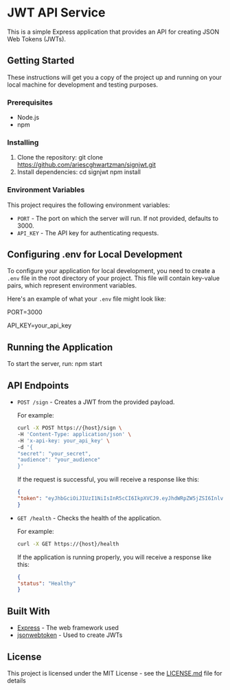 # JWT API Service

This is a simple Express application that provides an API for creating JSON Web Tokens (JWTs).

## Getting Started

These instructions will get you a copy of the project up and running on your local machine for development and testing purposes.

### Prerequisites

- Node.js
- npm

### Installing

1. Clone the repository:
git clone https://github.com/ariescghwartzman/signjwt.git
2. Install dependencies:
cd signjwt npm install



### Environment Variables

This project requires the following environment variables:

- `PORT` - The port on which the server will run. If not provided, defaults to 3000.
- `API_KEY` - The API key for authenticating requests.

## Configuring .env for Local Development

To configure your application for local development, you need to create a `.env` file in the root directory of your project. This file will contain key-value pairs, which represent environment variables.

Here's an example of what your `.env` file might look like:

PORT=3000 

API_KEY=your_api_key


## Running the Application

To start the server, run:
npm start


## API Endpoints

- `POST /sign` - Creates a JWT from the provided payload.

    For example:

    ```bash
    curl -X POST https://{host}/sign \
    -H 'Content-Type: application/json' \
    -H 'x-api-key: your_api_key' \
    -d '{
    "secret": "your_secret",
    "audience": "your_audience"
    }'
    ```
    If the request is successful, you will receive a response like this:

    ```json
    {
    "token": "eyJhbGciOiJIUzI1NiIsInR5cCI6IkpXVCJ9.eyJhdWRpZW5jZSI6InlvdXJfYXVkaWVuY2UiLCJpYXQiOjE1MTYyMzkwMjIsImV4cCI6MTUxNjI0MjYyMn0.ih1a0wR5p07s7B8eIiKA7TbCqxGVuCwK3I2C6l1BwEI"
    }
    ```
- `GET /health` - Checks the health of the application.

    For example:

    ```bash
    curl -X GET https://{host}/health
    ```

    If the application is running properly, you will receive a response like this:

    ```json
    {
    "status": "Healthy"
    }
    ```

## Built With

- [Express](https://expressjs.com/) - The web framework used
- [jsonwebtoken](https://www.npmjs.com/package/jsonwebtoken) - Used to create JWTs

## License

This project is licensed under the MIT License - see the [LICENSE.md](LICENSE.md) file for details
